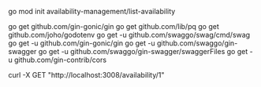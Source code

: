 go mod init availability-management/list-availability

go get github.com/gin-gonic/gin
go get github.com/lib/pq
go get github.com/joho/godotenv
go get -u github.com/swaggo/swag/cmd/swag
go get -u github.com/gin-gonic/gin
go get -u github.com/swaggo/gin-swagger
go get -u github.com/swaggo/gin-swagger/swaggerFiles
go get -u github.com/gin-contrib/cors



curl -X GET "http://localhost:3008/availability/1"
